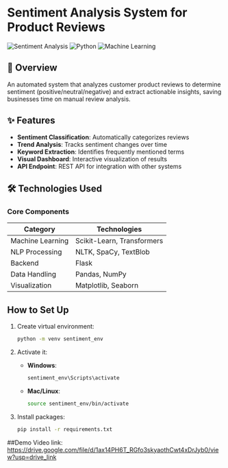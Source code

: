 # Sentiment Analysis System for Product Reviews

![Sentiment Analysis](https://img.shields.io/badge/Sentiment-Analysis-blue) 
![Python](https://img.shields.io/badge/Python-3.7%2B-green)
![Machine Learning](https://img.shields.io/badge/Machine-Learning-orange)

## 📌 Overview

An automated system that analyzes customer product reviews to determine sentiment (positive/neutral/negative) and extract actionable insights, saving businesses time on manual review analysis.

## ✨ Features

- **Sentiment Classification**: Automatically categorizes reviews
- **Trend Analysis**: Tracks sentiment changes over time
- **Keyword Extraction**: Identifies frequently mentioned terms
- **Visual Dashboard**: Interactive visualization of results
- **API Endpoint**: REST API for integration with other systems

## 🛠️ Technologies Used

### Core Components
| Category          | Technologies |
|-------------------|-------------|
| Machine Learning  | Scikit-Learn, Transformers |
| NLP Processing    | NLTK, SpaCy, TextBlob |
| Backend          | Flask |
| Data Handling    | Pandas, NumPy |
| Visualization    | Matplotlib, Seaborn |



## How to Set Up

1. Create virtual environment:
   ```bash
   python -m venv sentiment_env
   ```

2. Activate it:
   - **Windows**:
     ```cmd
     sentiment_env\Scripts\activate
     ```
   - **Mac/Linux**:
     ```bash
     source sentiment_env/bin/activate
     ```

3. Install packages:
   ```bash
   pip install -r requirements.txt
   ```

##Demo Video
link: https://drive.google.com/file/d/1ax14PH6T_RGfo3skyaothCwt4xDrJyb0/view?usp=drive_link



